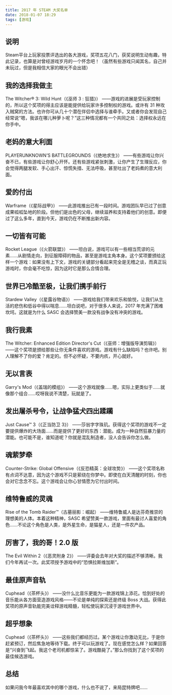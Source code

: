 ```yaml
---
title: 2017 年 STEAM 大奖名单
date: 2018-01-07 18:29
tags: [游戏]
---
```

## 说明
Steam平台上玩家投票评选出的各大游戏，奖项五花八门，获奖说明生动有趣，特此记录，也算是对曾经游戏岁月的一个怀念吧！（虽然有些游戏只闻其名，自己并未玩过，但是我相信大家的眼光不会出错）


<!--more-->


## 我的选择我做主
The Witcher® 3: Wild Hunt（《巫师 3 : 狂猎》）
——游戏的进展是受玩家控制的，所以这个奖项的得主应该是能提供给玩家许多控制权的游戏。或许有 31 种攻入贼窝的方法。也许你可从几十个潜在伴侣中选择与谁牵手。又或者你会发现自己经常说“嗯，我该在哪儿种萝卜呢？”这三种情况都有一个共同之处：选择权永远在你手中。

## 老妈的意大利面
PLAYERUNKNOWN’S BATTLEGROUNDS（《绝地求生》）
——有些游戏让你兴奋不已，有些游戏让你舒心开怀。还有些游戏紧张刺激，让你产生了生理反应，你会觉得两腿发软、手心出汗、惊慌失措、无法呼吸，甚至吐出了老妈煮的意大利面。

## 爱的付出
Warframe（《星际战甲》）
——此游戏推出已有一段时间。游戏团队早已过了创意成果呱呱坠地的阶段。但他们是出色的父母，继续滋养和支持着他们的创意。即便过了这么多年，直到今天，游戏仍在不断推出新内容。

## 一切皆有可能
Rocket League（《火箭联盟》）
——坦白说，游戏可以有一些相当荒谬的元素……从剧情走向，到征服障碍的物品，甚至是游戏主角本身。这个奖项要颁给这样一个游戏：如果没有上下文，游戏的关键部分看起来完全是无稽之谈，而真正玩游戏时，你会毫不吃惊，因为这时它是那么合情合理。

## 世界已冷酷至极，让我们携手前行
Stardew Valley（《星露谷物语》）
——游戏给我们带来欢乐和愉悦，让我们从生活的悲伤和低谷中得以喘息……坦白说吧，对于很多人来说，2017 年充满了困难坎坷。这就是为什么 SASC 会选择赞美一款没有战争没有冲突的游戏。

## 我行我素
The Witcher: Enhanced Edition Director's Cut（《巫师：增强版导演剪辑》）
——这个奖项是颁给那些让你无条件喜欢的游戏。游戏有什么缺陷吗？也许吧。别人理解不了你的爱？肯定的。但不必怀疑，不要内疚，开心就好。

## 无以言表
Garry's Mod（《盖瑞的模组》）
——这个游戏就像……嗯，实际上更类似于……就像那个组合……哎呀我说不清楚，玩就是了。

## 发出屠杀号令，让战争猛犬四出蹂躏
Just Cause™ 3（《正当防卫 3》）
——莎翁字字珠玑。获得这个奖项的游戏不一定要提供爆炸的大场面……而是提供了更好的东西：潜能。成为一种自然狂暴力量的潜能。也可能不是，谁知道呢？你就是混乱制造者，没人会告诉你怎么做。

## 魂萦梦牵
Counter-Strike: Global Offensive（《反恐精英：全球攻势》）
——这个奖项名称有点词不达意，因为这个游戏不只是萦绕在你梦中。即使在白天清醒的时刻，你也会对它念念不忘。这个游戏会让你心甘情愿为它付出时间。

## 维特鲁威的灵魂
Rise of the Tomb Raider™（古墓丽影：崛起）
——维特鲁威人是达芬奇推崇的理想美的人体。本着这种精神，SASC 希望赞美一款游戏，里面有最讨人喜爱的角色……不论这个角色是人类，是外星生命，是猫星人，还是一件农产品。

## 厉害了，我的哥！2.0 版
The Evil Within 2（《恶灵附身 2》）
——评委会去年对大奖的描述不够清晰。我们今年再试一次。此奖项授予游戏中的“恐惧拉斯维加斯”。

## 最佳原声音轨
Cuphead（《茶杯头》）
——没什么比音乐更能为一款游戏锦上添花。恰到好处的音乐能从各方面营造游戏风格——不论是单纯的探索还是终级 Boss 大战。获得此奖项的原声音轨能完美诠释游戏精髓，轻松使玩家沉浸于游戏世界中。

## 超乎想象
Cuphead（《茶杯头》）
——这些我们都经历过。某个游戏让你激动无比，于是你赶紧预订，然后焦急地等待下载。终于可以玩游戏了。现在感觉怎么样？如果回答是“兴奋到飞起。我这个老司机都惊呆了。游戏酷毙了。”那么你找到了这个奖项的最佳候选游戏。

## 总结
如果问我今年最喜欢其中的哪个游戏，什么也不说了，来局昆特牌吧......







